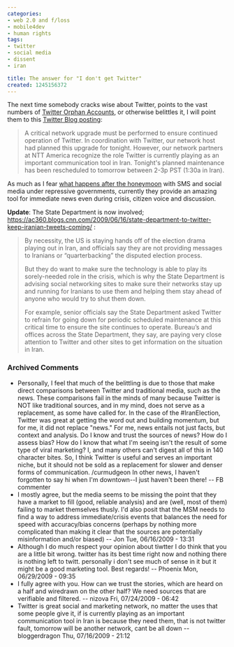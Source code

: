 ```yaml
---
categories:
- web 2.0 and f/loss
- mobile4dev
- human rights
tags:
- twitter
- social media
- dissent
- iran

title: The answer for "I don't get Twitter"
created: 1245156372
---
```

The next time somebody cracks wise about Twitter, points to the vast numbers of <a href="https://www.slate.com/id/2219995">Twitter Orphan Accounts</a>, or otherwise belittles it, I will point them to this <a href="https://blog.twitter.com/2009/06/down-time-rescheduled.html">Twitter Blog posting</a>:

<blockquote>A critical network upgrade must be performed to ensure continued operation of Twitter. In coordination with Twitter, our network host had planned this upgrade for tonight. However, our network partners at NTT America recognize the role Twitter is currently playing as an important communication tool in Iran. Tonight's planned maintenance has been rescheduled to tomorrow between 2-3p PST (1:30a in Iran).</blockquote>

As much as I fear <a href="https://joncamfield.com/blog/2009.05/after_the_sms_honeymoon_update.html">what happens after the honeymoon</a> with SMS and social media under repressive governments, currently they provide an amazing tool for immediate news even during crisis, citizen voice and discussion.

<strong>Update</strong>: The State Department is now involved; https://ac360.blogs.cnn.com/2009/06/16/state-department-to-twitter-keep-iranian-tweets-coming/ :

<blockquote>By necessity, the US is staying hands off of the election drama playing out in Iran, and officials say they are not providing messages to Iranians or “quarterbacking” the disputed election process.

But they do want to make sure the technology is able to play its sorely-needed role in the crisis, which is why the State Department is advising social networking sites to make sure their networks stay up and running for Iranians to use them and helping them stay ahead of anyone who would try to shut them down.

For example, senior officials say the State Department asked Twitter to refrain for going down for periodic scheduled maintenance at this critical time to ensure the site continues to operate. Bureau’s and offices across the State Department, they say, are paying very close attention to Twitter and other sites to get information on the situation in Iran.</blockquote>

### Archived Comments

* Personally, I feel that much of the belittling is due to those that make direct comparisons between Twitter and traditional media, such as the news. These comparisons fail in the minds of many because Twitter is NOT like traditional sources, and in my mind, does not serve as a replacement, as some have called for. In the case of the #IranElection, Twitter was great at getting the word out and building momentum, but for me, it did not replace "news." For me, news entails not just facts, but context and analysis. Do I know and trust the sources of news? How do I assess bias? How do I know that what I'm seeing isn't the result of some type of viral marketing? I, and many others can't digest all of this in 140 character bites. So, I think Twitter is useful and serves an important niche, but it should not be sold as a replacement for slower and denser forms of communication. /curmudgeon In other news, I haven't forgotten to say hi when I'm downtown--I just haven't been there! -- FB commenter
 * I mostly agree, but the media seems to be missing the point that they have a market to fill (good, reliable analysis) and are (well, most of them) failing to market themselves thusly. I'd also posit that the MSM needs to find a way to address immediate/crisis events that balances the need for speed with accuracy/bias concerns (perhaps by nothing more complicated than making it clear that the sources are potentially misinformation and/or biased) -- Jon Tue, 06/16/2009 - 13:31
 * Although I do much respect your opinion about tiwtter I do think that you are a little bit wrong. twitter has its best time right now and nothing there is nothing left to twitt. personally i don't see much of sense in it but it might be a good marketing tool. Best regards! -- Phoenix Mon, 06/29/2009 - 09:35
 * I fully agree with you. How can we trust the stories, which are heard on a half and wiredrawn on the other half? We need sources that are verifiable and filtered. -- nizova Fri, 07/24/2009 - 06:42
* Twitter is great social and marketing network, no matter the uses that some people give it, if is currently playing as an important communication tool in Iran is because they need them, that is not twitter fault, tomorrow will be another network, cant be all down -- bloggerdragon Thu, 07/16/2009 - 21:12
